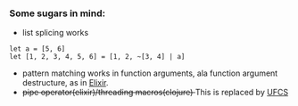 ### Some sugars in mind:
- list splicing works
```
let a = [5, 6]
let [1, 2, 3, 4, 5, 6] = [1, 2, ~[3, 4] | a]
```
- pattern matching works in function arguments, ala function argument destructure, as in [Elixir](https://elixir-lang.org/).
- <del>pipe operator(elixir)/threading macros(clojure) </del> This is replaced by [UFCS](https://en.wikipedia.org/wiki/Uniform_Function_Call_Syntax)
